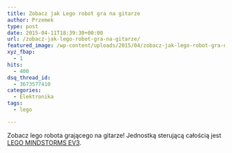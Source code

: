 ```yaml
---
title: Zobacz jak Lego robot gra na gitarze
author: Przemek
type: post
date: 2015-04-11T18:39:30+00:00
url: /zobacz-jak-lego-robot-gra-na-gitarze/
featured_image: /wp-content/uploads/2015/04/zobacz-jak-lego-robot-gra-na-git-624x351.jpg
xyz_fbap:
  - 1
hits:
  - 400
dsq_thread_id:
  - 3673577410
categories:
  - Elektronika
tags:
  - lego

---
```

Zobacz lego robota grającego na gitarze! Jednostką sterującą całością jest <a href="http://www.lego.com/pl-pl/mindstorms/products/31313-mindstorms-ev3" target="_blank">LEGO MINDSTORMS EV3</a>.

<!--more-->